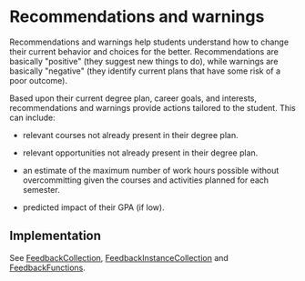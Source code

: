 # Recommendations and warnings

Recommendations and warnings help students understand how to change their current behavior and choices for the better. Recommendations are basically "positive" (they suggest new things to do), while warnings are basically "negative" (they identify current plans that have some risk of a poor outcome). 

Based upon their current degree plan, career goals, and interests, recommendations and warnings provide actions tailored to the student.  This can include:

* relevant courses not already present in their degree plan.

* relevant opportunities not already present in their degree plan.

* an estimate of the maximum number of work hours possible without overcommitting given the courses and activities planned for each semester.   

* predicted impact of their GPA (if low).

## Implementation

See [FeedbackCollection](https://philipmjohnson.gitbooks.io/radgrad-manual/content/api/jsdocs/module-Feedback-FeedbackCollection.html), [FeedbackInstanceCollection](https://philipmjohnson.gitbooks.io/radgrad-manual/content/api/jsdocs/module-FeedbackInstance-FeedbackInstanceCollection.html) and [FeedbackFunctions](https://philipmjohnson.gitbooks.io/radgrad-manual/content/api/jsdocs/module-FeedbackFunctions.FeedbackFunctions.html).

